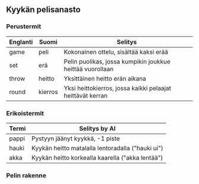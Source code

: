 ## Kyykän pelisanasto

### Perustermit

| Englanti  | Suomi      | Selitys                                                  |
|-----------|------------|----------------------------------------------------------|
| game      | peli       | Kokonainen ottelu, sisältää kaksi erää                   |
| set       | erä        | Pelin puolikas, jossa kumpikin joukkue heittää vuorollaan|
| throw     | heitto     | Yksittäinen heitto erän aikana                           |
| round     | kierros    | Yksi heittokierros, jossa kaikki pelaajat heittävät kerran |

### Erikoistermit

| Termi     | Selitys by AI                                           |
|-----------|---------------------------------------------------------|
| pappi     | Pystyyn jäänyt kyykkä, -1 piste                         |
| hauki     | Kyykän heitto matalalla lentoradalla ("hauki ui")       |
| akka      | Kyykän heitto korkealla kaarella ("akka lentää")        |

### Pelin rakenne 